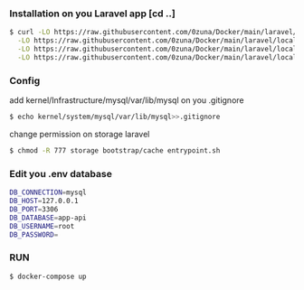 ### Installation on you Laravel app [cd ..]

```sh
$ curl -LO https://raw.githubusercontent.com/0zuna/Docker/main/laravel/local-database/3.0/.dockerignore \
  -LO https://raw.githubusercontent.com/0zuna/Docker/main/laravel/local-database/3.0/Dockerfile \
  -LO https://raw.githubusercontent.com/0zuna/Docker/main/laravel/local-database/3.0/docker-compose.yml \
  -LO https://raw.githubusercontent.com/0zuna/Docker/main/laravel/local-database/3.0/entrypoint.sh
```

### Config
add kernel/Infrastructure/mysql/var/lib/mysql on you .gitignore
```sh
$ echo kernel/system/mysql/var/lib/mysql>>.gitignore
```
change permission on storage laravel
```sh
$ chmod -R 777 storage bootstrap/cache entrypoint.sh
```
### Edit you .env database
```sh
DB_CONNECTION=mysql
DB_HOST=127.0.0.1
DB_PORT=3306
DB_DATABASE=app-api
DB_USERNAME=root
DB_PASSWORD=
```

### RUN
```sh
$ docker-compose up
```
